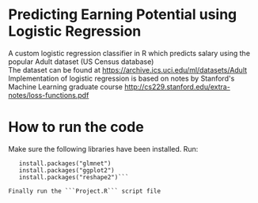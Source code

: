 # Predicting Earning Potential using Logistic Regression

A custom logistic regression classifier in R which predicts salary using the popular Adult dataset (US Census database)  
The dataset can be found at https://archive.ics.uci.edu/ml/datasets/Adult  
Implementation of logistic regression is based on notes by Stanford's Machine Learning graduate course http://cs229.stanford.edu/extra-notes/loss-functions.pdf

# How to run the code

Make sure the following libraries have been  installed. Run:
```install.packages("ROCR")  
   install.packages("glmnet")
   install.packages("ggplot2") 
   install.packages("reshape2")``` 

Finally run the ```Project.R``` script file

